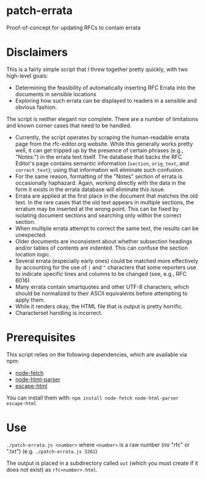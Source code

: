 # patch-errata
Proof-of-concept for updating RFCs to contain errata

# Disclaimers
This is a fairly simple script that I threw together pretty
quickly, with two high-level goals:
* Determining the feasibility of automatically inserting RFC Errata into the
  documents in sensible locations
* Exploring how such errata can be displayed to readers in a sensible and
  obvious fashion.

The script is neither elegant nor complete. There are a number of limitations
and known corner cases that need to be handled.  

* Currently, the script operates by scraping the human-readable errata page
  from the rfc-editor.org website.  While this generally works pretty well, it
  can get tripped up by the presence of certain phrases (e.g., "Notes:") in
  the errata text itself. The database that backs the RFC Editor's page
  contains semantic information (`section`, `orig_text`, and `correct_text`);
  using that information will eliminate such confusion.
* For the same reason, formatting of the "Notes" section of errata is
  occasionally haphazard. Again, working directly with the data in the form it
  exists in the errata database will eliminate this issue.
* Errata are applied at the first place in the document that matches the old
  text. In the rare cases that the old text appears in multiple sections, the
  erratum may be inserted at the wrong point. This can be fixed by isolating
  document sections and searching only within the correct section.
* When multiple errata attempt to correct the same text, the results can be
  unexpected.
* Older documents are inconsistent about whether subsection headings and/or
  tables of contents are indented. This can confuse the section location
  logic.
* Several errata (especially early ones) could be matched more effectively
  by accounting for the use of `|` and `^` characters that some reporters
  use to indicate specific lines and columns to be changed (see, e.g.,
  RFC 6016)
* Many errata contain smartquotes and other UTF-8 characters, which should
  be normalized to their ASCII equivalents before attempting to apply them.
* While it renders okay, the HTML file that is output is pretty horrific.
* Characterset handling is incorrect.

# Prerequisites
This script relies on the following dependencies, which are available via npm:

* [node-fetch](https://www.npmjs.com/package/node-fetch) 
* [node-html-parser](https://www.npmjs.com/package/node-html-parser) 
* [escape-html](https://www.npmjs.com/package/escape-html)

You can install them with: `npm install node-fetch node-html-parser
escape-html`

# Use

`./patch-errata.js <number>` where `<number>` is a raw number (no "rfc" or
".txt") (e.g. `./patch-errata.js 3261`)

The output is placed in a subdirectory called `out` (which you must create if
it does not exist) as `rfc<number>.html`.

